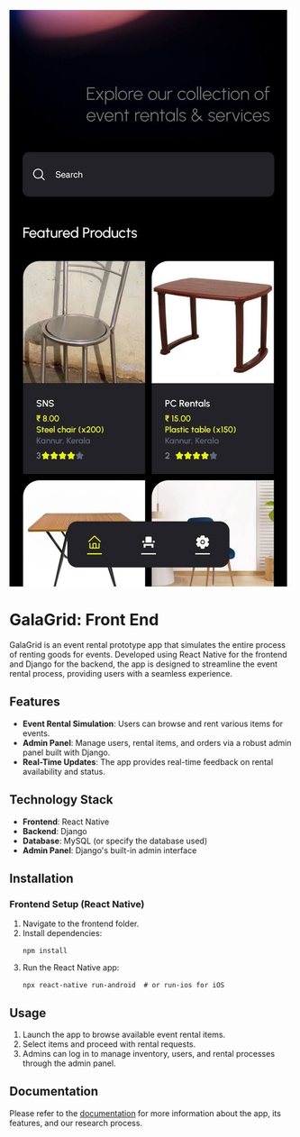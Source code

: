 ![GalaGrid Screenshot](./src/assets/images/readme/readme-banner.jpeg)

# GalaGrid: Front End

GalaGrid is an event rental prototype app that simulates the entire process of renting goods for events. Developed using React Native for the frontend and Django for the backend, the app is designed to streamline the event rental process, providing users with a seamless experience.

## Features

- **Event Rental Simulation**: Users can browse and rent various items for events.
- **Admin Panel**: Manage users, rental items, and orders via a robust admin panel built with Django.
- **Real-Time Updates**: The app provides real-time feedback on rental availability and status.

## Technology Stack

- **Frontend**: React Native
- **Backend**: Django
- **Database**: MySQL (or specify the database used)
- **Admin Panel**: Django's built-in admin interface

## Installation

### Frontend Setup (React Native)

1. Navigate to the frontend folder.
2. Install dependencies:
   ```
   npm install
   ```
3. Run the React Native app:
   ```
   npx react-native run-android  # or run-ios for iOS
   ```

## Usage

1. Launch the app to browse available event rental items.
2. Select items and proceed with rental requests.
3. Admins can log in to manage inventory, users, and rental processes through the admin panel.

## Documentation

Please refer to the [documentation](https://docs.google.com/document/d/1Tr0d44l_zhIzMfHhEi75VvWnn9LKOXf2tJz7vhFdWi0/edit?usp=sharing) for more information about the app, its features, and our research process.
